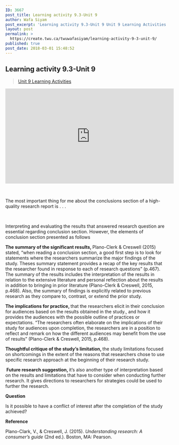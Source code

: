 ```yaml
---
ID: 3667
post_title: Learning activity 9.3-Unit 9
author: Wafa Siyam
post_excerpt: 'Learning activity 9.3-Unit 9 Unit 9 Learning Activities &nbsp; The most important thing for me about the conclusions section of a high-quality research report is . . . &nbsp; Interpreting and evaluating the results that answered research question are essential regarding conclusion section. However, the elements of conclusion section presented as follows The summary of &hellip; <p><a href="https://create.twu.ca/twuwafasiyam/learning-activity-9-3-unit-9/">Continue reading<span> "Learning activity 9.3-Unit 9"</span></a></p>'
layout: post
permalink: >
  https://create.twu.ca/twuwafasiyam/learning-activity-9-3-unit-9/
published: true
post_date: 2018-03-01 15:48:52
---
```

<h2><strong>Learning activity 9.3-Unit 9</strong></h2>

<blockquote class="wp-embedded-content" data-secret="9F21dg2mO3"><a href="https://create.twu.ca/ldrs591/unit-9-learning-activities/">Unit 9 Learning Activities</a></p></blockquote>



<iframe class="wp-embedded-content" sandbox="allow-scripts" security="restricted" src="https://create.twu.ca/ldrs591/unit-9-learning-activities/embed/#?secret=9F21dg2mO3" data-secret="9F21dg2mO3" width="525" height="296" title="&#8220;Unit 9 Learning Activities&#8221; &#8212; Leadership 591: Scholarly Inquiry" frameborder="0" marginwidth="0" marginheight="0" scrolling="no"></iframe>

<strong> </strong>

The most important thing for me about the conclusions section of a high-quality research report is . . .

&nbsp;

Interpreting and evaluating the results that answered research question are essential regarding conclusion section. However, the elements of conclusion section presented as follows

<strong>The summary of the significant results, </strong>Plano-Clerk &amp; Creswell (2015) stated, “when reading a conclusion section, a good first step is to look for statements where the researchers summarize the major findings of the study. Theses summary statement provides a recap of the key results that the researcher found in response to each of research questions” (p.467). The summary of the results includes the interpretation of the results in relation to the extensive literature and personal reflection about the results in addition to bringing in prior literature (Plano-Clerk &amp; Creswell, 2015, p.468). Also, the summary of findings is explicitly related to previous research as they compare to, contrast, or extend the prior study.

<strong>The implications for practice, </strong>that the researchers elicit in their conclusion for audiences based on the results obtained in the study., and how it provides the audiences with the possible outline of practices or expectations. “The researchers often elaborate on the implications of their study for audiences upon completion, the researchers are in a position to reflect and remark on how the different audiences may benefit from the use of results” (Plano-Clerk &amp; Creswell, 2015, p.468).

<strong>Thoughtful critique of the study’s limitation, </strong>the study limitations focused on shortcomings in the extent of the reasons that researchers chose to use specific research approach at the beginning of their research study.

<strong> </strong><strong>Future research suggestion, </strong>it’s also another type of interpretation based on the results and limitations that have to consider when conducting further research. It gives directions to researchers for strategies could be used to further the research.

<strong>Question</strong>

Is it possible to have a conflict of interest after the completion of the study achieved?

<strong>Reference</strong>

Plano-Clark, V., &amp; Creswell, J. (2015). <em>Understanding research: A consumer’s guide</em> (2nd ed.). Boston, MA: Pearson.
